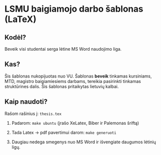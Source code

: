 # LSMU baigiamojo darbo šablonas (LaTeX)

## Kodėl?

Beveik visi studentai serga lėtine MS Word naudojimo liga.

## Kas?

Šis šablonas nukopijuotas nuo VU. Šablonas **beveik** tinkamas kursiniams, MTD, magistro baigiamiesiems darbams, tereikia pasirinkti tinkamas struktūrines dalis. Šis šablonas pritaikytas lietuvių kalbai.

## Kaip naudoti?

Rašom rašinius į: `thesis.tex`

1. Padarom: `make ubuntu` (įrašo XeLatex, Biber ir Palemonas šriftą)

2. Tada Latex -> pdf pavertimui darom: `make generuoti`

3. Daugiau nedega smegenys nuo MS Word ir išvengiate daugumos lėtinių ligų.
